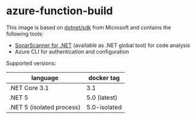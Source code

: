 # azure-function-build

This image is based on [dotnet/sdk](https://hub.docker.com/_/microsoft-dotnet-sdk/) from Microsoft and contains the following tools:

- [SonarScanner for .NET](https://docs.sonarqube.org/latest/analysis/scan/sonarscanner-for-msbuild/) (available as .NET global tool) for code analysis
- Azure CLI for authentication and configuration

Supported versions:

| language                  | docker tag   |
| ------------------------- | ------------ |
| .NET Core 3.1             | 3.1          |
| .NET 5                    | 5.0 (latest) |
| .NET 5 (isolated process) | 5.0-isolated |
